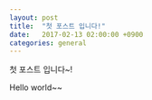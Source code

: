```yaml
---
layout: post
title:  "첫 포스트 입니다!"
date:   2017-02-13 02:00:00 +0900
categories: general
---
```

첫 포스트 입니다~!

Hello world~~

[jekyll-docs]: https://jekyllrb.com/docs/home
[jekyll-gh]:   https://github.com/jekyll/jekyll
[jekyll-talk]: https://talk.jekyllrb.com/

